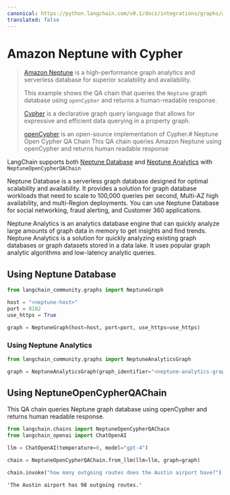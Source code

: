 ```yaml
---
canonical: https://python.langchain.com/v0.1/docs/integrations/graphs/amazon_neptune_open_cypher
translated: false
---
```


# Amazon Neptune with Cypher

>[Amazon Neptune](https://aws.amazon.com/neptune/) is a high-performance graph analytics and serverless database for superior scalability and availability.
>
>This example shows the QA chain that queries the `Neptune` graph database using `openCypher` and returns a human-readable response.
>
>[Cypher](https://en.wikipedia.org/wiki/Cypher_(query_language)) is a declarative graph query language that allows for expressive and efficient data querying in a property graph.
>
>[openCypher](https://opencypher.org/) is an open-source implementation of Cypher.# Neptune Open Cypher QA Chain
This QA chain queries Amazon Neptune using openCypher and returns human readable response

LangChain supports both [Neptune Database](https://docs.aws.amazon.com/neptune/latest/userguide/intro.html) and [Neptune Analytics](https://docs.aws.amazon.com/neptune-analytics/latest/userguide/what-is-neptune-analytics.html) with `NeptuneOpenCypherQAChain`

Neptune Database is a serverless graph database designed for optimal scalability and availability. It provides a solution for graph database workloads that need to scale to 100,000 queries per second, Multi-AZ high availability, and multi-Region deployments. You can use Neptune Database for social networking, fraud alerting, and Customer 360 applications.

Neptune Analytics is an analytics database engine that can quickly analyze large amounts of graph data in memory to get insights and find trends. Neptune Analytics is a solution for quickly analyzing existing graph databases or graph datasets stored in a data lake. It uses popular graph analytic algorithms and low-latency analytic queries.

## Using Neptune Database

```python
from langchain_community.graphs import NeptuneGraph

host = "<neptune-host>"
port = 8182
use_https = True

graph = NeptuneGraph(host=host, port=port, use_https=use_https)
```

### Using Neptune Analytics

```python
from langchain_community.graphs import NeptuneAnalyticsGraph

graph = NeptuneAnalyticsGraph(graph_identifier="<neptune-analytics-graph-id>")
```

## Using NeptuneOpenCypherQAChain

This QA chain queries Neptune graph database using openCypher and returns human readable response.

```python
from langchain.chains import NeptuneOpenCypherQAChain
from langchain_openai import ChatOpenAI

llm = ChatOpenAI(temperature=0, model="gpt-4")

chain = NeptuneOpenCypherQAChain.from_llm(llm=llm, graph=graph)

chain.invoke("how many outgoing routes does the Austin airport have?")
```

```output
'The Austin airport has 98 outgoing routes.'
```